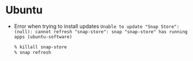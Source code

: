 # Ubuntu

- Error when trying to install updates `Unable to update "Snap Store": (null): cannot refresh "snap-store": snap "snap-store" has running apps (ubuntu-software)`

  ```bash
  % killall snap-store
  % snap refresh
  ```
